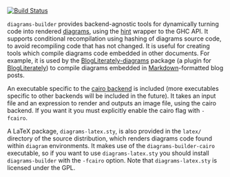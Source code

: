 [![Build Status](https://travis-ci.org/diagrams/diagrams-builder.png?branch=master)](http://travis-ci.org/diagrams/diagrams-builder)

`diagrams-builder` provides backend-agnostic tools for dynamically
turning code into rendered
[diagrams](http://projects.haskell.org/diagrams), using the
[hint](http://hackage.haskell.org/package/hint) wrapper to the GHC
API.  It supports conditional recompilation using hashing of diagrams
source code, to avoid recompiling code that has not changed.  It is
useful for creating tools which compile diagrams code embedded in
other documents.  For example, it is used by the
[BlogLiterately-diagrams](http://hackage.haskell.org/package/BlogLiterately%2Ddiagrams)
package (a plugin for
[BlogLiterately](http://hackage.haskell.org/package/BlogLiterately))
to compile diagrams embedded in
[Markdown](http://daringfireball.net/projects/markdown/)-formatted
blog posts.

An executable specific to the
[cairo backend](http://github.com/diagrams/diagrams-cairo) is included
(more executables specific to other backends will be included in the
future).  It takes an input file and an expression to render and
outputs an image file, using the cairo backend.  If you want it you
must explicitly enable the cairo flag with `-fcairo`.
		     
A LaTeX package, `diagrams-latex.sty`, is also provided in the
`latex/` directory of the source distribution, which renders diagrams
code found within `diagram` environments.  It makes use of the
`diagrams-builder-cairo` executable, so if you want to use
`diagrams-latex.sty` you should install `diagrams-builder` with the
`-fcairo` option.  Note that `diagrams-latex.sty` is licensed under
the GPL.
